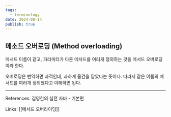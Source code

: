 ```yaml
---
tags:
  - terminology
date: 2024-08-14
publish: true
---
```

## 메소드 오버로딩 (Method overloading)
메서드 이름이 같고, 파라미터가 다른 메서드를 여러개 정의하는 것을 메서드 오버로딩이라 한다.

오버로딩은 번역하면 과적인데, 과하게 물건을 담았다는 뜻이다. 따라서 같은 이름의 메서드를 여러개 정의했다고 이해하면 된다.

---
References: 김영한의 실전 자바 - 기본편

Links: [[메서드 오버라이딩]]